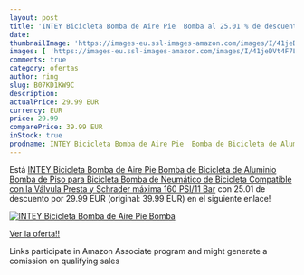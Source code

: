 ```yaml
---
layout: post
title: 'INTEY Bicicleta Bomba de Aire Pie  Bomba al 25.01 % de descuento'
date: 
thumbnailImage: 'https://images-eu.ssl-images-amazon.com/images/I/41jeDVt4F7L._SL200_.jpg'
images: [ 'https://images-eu.ssl-images-amazon.com/images/I/41jeDVt4F7L._SL200_.jpg' ]
comments: true
category: ofertas
author: ring
slug: B07KD1KW9C
description:
actualPrice: 29.99 EUR
currency: EUR
price: 29.99
comparePrice: 39.99 EUR
inStock: true
prodname: INTEY Bicicleta Bomba de Aire Pie  Bomba de Bicicleta de Aluminio  Bomba de Piso para Bicicleta  Bomba de Neumático de Bicicleta Compatible con la Válvula Presta y Schrader  máxima 160 PSI/11 Bar
---
```


Está [INTEY Bicicleta Bomba de Aire Pie  Bomba de Bicicleta de Aluminio  Bomba de Piso para Bicicleta  Bomba de Neumático de Bicicleta Compatible con la Válvula Presta y Schrader  máxima 160 PSI/11 Bar](https://www.amazon.es/dp/B07KD1KW9C/?tag=tolees-21) con 25.01 de descuento por 29.99 EUR (original: 39.99 EUR) en el siguiente enlace!

[![INTEY Bicicleta Bomba de Aire Pie  Bomba](https://images-eu.ssl-images-amazon.com/images/I/41jeDVt4F7L._SL200_.jpg)](https://www.amazon.es/dp/B07KD1KW9C/?tag=tolees-21)

[Ver la oferta!!](https://www.amazon.es/dp/B07KD1KW9C/?tag=tolees-21)

Links participate in Amazon Associate program and might generate a comission on qualifying sales


